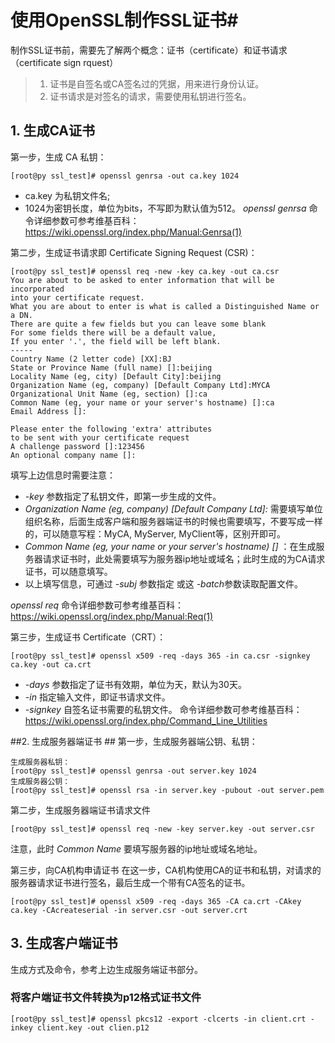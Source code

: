 # 使用OpenSSL制作SSL证书#

制作SSL证书前，需要先了解两个概念：证书（certificate）和证书请求（certificate sign rquest）
> 1. 证书是自签名或CA签名过的凭据，用来进行身份认证。
> 2. 证书请求是对签名的请求，需要使用私钥进行签名。


## 1. 生成CA证书 ##
第一步，生成 CA 私钥：
```
[root@py ssl_test]# openssl genrsa -out ca.key 1024
```
- ca.key 为私钥文件名;
- 1024为密钥长度，单位为bits，不写即为默认值为512。
*openssl genrsa* 命令详细参数可参考维基百科：https://wiki.openssl.org/index.php/Manual:Genrsa(1)

第二步，生成证书请求即 Certificate Signing Request (CSR)：

```
[root@py ssl_test]# openssl req -new -key ca.key -out ca.csr
You are about to be asked to enter information that will be incorporated
into your certificate request.
What you are about to enter is what is called a Distinguished Name or a DN.
There are quite a few fields but you can leave some blank
For some fields there will be a default value,
If you enter '.', the field will be left blank.
-----
Country Name (2 letter code) [XX]:BJ
State or Province Name (full name) []:beijing
Locality Name (eg, city) [Default City]:beijing
Organization Name (eg, company) [Default Company Ltd]:MYCA
Organizational Unit Name (eg, section) []:ca
Common Name (eg, your name or your server's hostname) []:ca
Email Address []:

Please enter the following 'extra' attributes
to be sent with your certificate request
A challenge password []:123456
An optional company name []:
```
填写上边信息时需要注意：
- *-key* 参数指定了私钥文件，即第一步生成的文件。
- *Organization Name (eg, company) [Default Company Ltd]:* 需要填写单位组织名称，后面生成客户端和服务器端证书的时候也需要填写，不要写成一样的，可以随意写程：MyCA, MyServer, MyClient等，区别开即可。
- *Common Name (eg, your name or your server's hostname) []* ：在生成服务器请求证书时，此处需要填写为服务器ip地址或域名；此时生成的为CA请求证书，可以随意填写。
- 以上填写信息，可通过 *-subj* 参数指定 或这 *-batch*参数读取配置文件。 

*openssl req* 命令详细参数可参考维基百科：https://wiki.openssl.org/index.php/Manual:Req(1)


第三步，生成证书 Certificate（CRT）：

```
[root@py ssl_test]# openssl x509 -req -days 365 -in ca.csr -signkey ca.key -out ca.crt
```
- *-days* 参数指定了证书有效期，单位为天，默认为30天。 
- *-in* 指定输入文件，即证书请求文件。
- *-signkey* 自签名证书需要的私钥文件。
命令详细参数可参考维基百科：https://wiki.openssl.org/index.php/Command_Line_Utilities

##2. 生成服务器端证书 ##
第一步，生成服务器端公钥、私钥：

```
生成服务器私钥：
[root@py ssl_test]# openssl genrsa -out server.key 1024
生成服务器公钥：
[root@py ssl_test]# openssl rsa -in server.key -pubout -out server.pem
```
第二步，生成服务器端证书请求文件
```
[root@py ssl_test]# openssl req -new -key server.key -out server.csr
```
注意，此时 *Common Name* 要填写服务器的ip地址或域名地址。

第三步，向CA机构申请证书
在这一步，CA机构使用CA的证书和私钥，对请求的服务器请求证书进行签名，最后生成一个带有CA签名的证书。
```
[root@py ssl_test]# openssl x509 -req -days 365 -CA ca.crt -CAkey ca.key -CAcreateserial -in server.csr -out server.crt
```

## 3. 生成客户端证书 ##
生成方式及命令，参考上边生成服务端证书部分。

### 将客户端证书文件转换为p12格式证书文件 ###
```
[root@py ssl_test]# openssl pkcs12 -export -clcerts -in client.crt -inkey client.key -out clien.p12
```